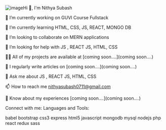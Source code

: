 ![image](https://github.com/Subash-07/Subash-07/assets/157941230/acce0f60-5dc2-4a1e-8a50-4d1eeeb3d379)Hi 👋, I'm Nithya Subash

🔭 I’m currently working on GUVI Course Fullstack

🌱 I’m currently learning HTML, CSS, JS, REACT, MONGO DB

👯 I’m looking to collaborate on MERN applications

🤝 I’m looking for help with JS , REACT JS, HTML, CSS

👨‍💻 All of my projects are available at [coming soon....](coming soon....)

📝 I regularly write articles on [coming soon....](coming soon....)

💬 Ask me about JS , REACT JS, HTML, CSS

📫 How to reach me nithyasubash0711@gmail.com

📄 Know about my experiences [coming soon....](coming soon....)


Connect with me:
Languages and Tools:

babel bootstrap css3 express html5 javascript mongodb mysql nodejs php react redux sass






